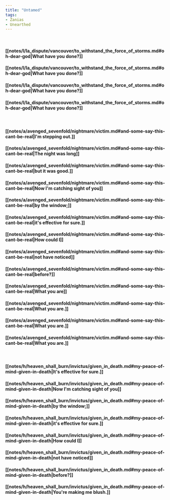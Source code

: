 ```yaml
---
title: "Untamed"
tags:
- Zanias
- Unearthed
---
```

&nbsp;
#### [[notes/l/la_dispute/vancouver/to_withstand_the_force_of_storms.md#oh-dear-god|What have you done?]]
#### [[notes/l/la_dispute/vancouver/to_withstand_the_force_of_storms.md#oh-dear-god|What have you done?]]
#### [[notes/l/la_dispute/vancouver/to_withstand_the_force_of_storms.md#oh-dear-god|What have you done?]]
#### [[notes/l/la_dispute/vancouver/to_withstand_the_force_of_storms.md#oh-dear-god|What have you done?]]
&nbsp;
#### [[notes/a/avenged_sevenfold/nightmare/victim.md#and-some-say-this-cant-be-real|I'm stepping out.]]
#### [[notes/a/avenged_sevenfold/nightmare/victim.md#and-some-say-this-cant-be-real|The night was long]]
#### [[notes/a/avenged_sevenfold/nightmare/victim.md#and-some-say-this-cant-be-real|but it was good.]]
#### [[notes/a/avenged_sevenfold/nightmare/victim.md#and-some-say-this-cant-be-real|Now I'm catching sight of you]]
#### [[notes/a/avenged_sevenfold/nightmare/victim.md#and-some-say-this-cant-be-real|by the window;]]
#### [[notes/a/avenged_sevenfold/nightmare/victim.md#and-some-say-this-cant-be-real|it's effective for sure.]]
#### [[notes/a/avenged_sevenfold/nightmare/victim.md#and-some-say-this-cant-be-real|How could I]]
#### [[notes/a/avenged_sevenfold/nightmare/victim.md#and-some-say-this-cant-be-real|not have noticed]]
#### [[notes/a/avenged_sevenfold/nightmare/victim.md#and-some-say-this-cant-be-real|before?]]
#### [[notes/a/avenged_sevenfold/nightmare/victim.md#and-some-say-this-cant-be-real|What you are]]
#### [[notes/a/avenged_sevenfold/nightmare/victim.md#and-some-say-this-cant-be-real|What you are.]]
#### [[notes/a/avenged_sevenfold/nightmare/victim.md#and-some-say-this-cant-be-real|What you are.]]
#### [[notes/a/avenged_sevenfold/nightmare/victim.md#and-some-say-this-cant-be-real|What you are.]]
&nbsp;
#### [[notes/h/heaven_shall_burn/invictus/given_in_death.md#my-peace-of-mind-given-in-death|It's effective for sure.]]
#### [[notes/h/heaven_shall_burn/invictus/given_in_death.md#my-peace-of-mind-given-in-death|Now I'm catching sight of you]]
#### [[notes/h/heaven_shall_burn/invictus/given_in_death.md#my-peace-of-mind-given-in-death|by the window;]]
#### [[notes/h/heaven_shall_burn/invictus/given_in_death.md#my-peace-of-mind-given-in-death|it's effective for sure.]]
#### [[notes/h/heaven_shall_burn/invictus/given_in_death.md#my-peace-of-mind-given-in-death|How could I]]
#### [[notes/h/heaven_shall_burn/invictus/given_in_death.md#my-peace-of-mind-given-in-death|not have noticed]]
#### [[notes/h/heaven_shall_burn/invictus/given_in_death.md#my-peace-of-mind-given-in-death|before?]]
#### [[notes/h/heaven_shall_burn/invictus/given_in_death.md#my-peace-of-mind-given-in-death|You're making me blush.]]
